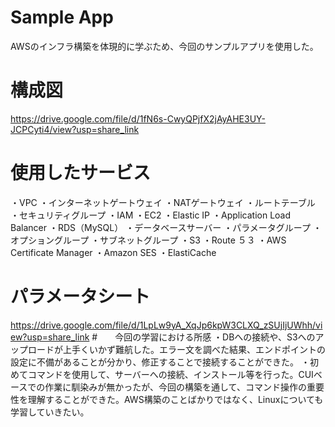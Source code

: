 # Sample App
AWSのインフラ構築を体現的に学ぶため、今回のサンプルアプリを使用した。
# 構成図
https://drive.google.com/file/d/1fN6s-CwyQPjfX2jAyAHE3UY-JCPCyti4/view?usp=share_link
# 使用したサービス
・VPC
・インターネットゲートウェイ
・NATゲートウェイ
・ルートテーブル
・セキュリティグループ
・IAM
・EC2
・Elastic IP
・Application Load Balancer
・RDS（MySQL）
・データベースサーバー
・パラメータグループ
・オプショングループ
・サブネットグループ
・S3
・Route ５３
・AWS Certificate Manager
・Amazon SES
・ElastiCache
# パラメータシート
https://drive.google.com/file/d/1LpLw9yA_XqJp6kpW3CLXQ_zSUjIjUWhh/view?usp=share_link
#　　今回の学習における所感
・DBへの接続や、S3へのアップロードが上手くいかず難航した。エラー文を調べた結果、エンドポイントの設定に不備があることが分かり、修正することで接続することができた。
・初めてコマンドを使用して、サーバーへの接続、インストール等を行った。CUIベースでの作業に馴染みが無かったが、今回の構築を通して、コマンド操作の重要性を理解することができた。AWS構築のことばかりではなく、Linuxについても学習していきたい。
